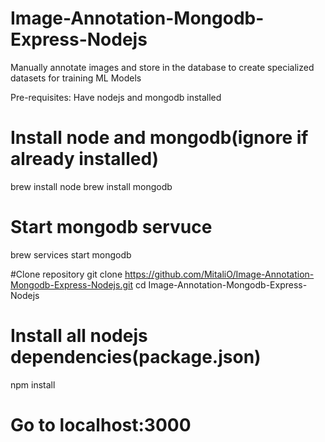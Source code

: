 # Image-Annotation-Mongodb-Express-Nodejs
Manually annotate images and store in the database to create specialized datasets for training ML Models

Pre-requisites: Have nodejs and mongodb installed

# Install node and mongodb(ignore if already installed)
brew install node
brew install mongodb

# Start mongodb servuce
brew services start mongodb

#Clone repository
git clone https://github.com/MitaliO/Image-Annotation-Mongodb-Express-Nodejs.git
cd Image-Annotation-Mongodb-Express-Nodejs
# Install all nodejs dependencies(package.json)
npm install


# Go to localhost:3000
